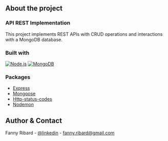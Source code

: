 ## About the project
### API REST Implementation
This project implements REST APIs with CRUD operations and interactions with a MongoDB database.


### Built with
[![Node.js][Nodejs-badge]][Nodejs-url] [![MongoDB][Mongodb-badge]][Mongodb-url]


### Packages
* [Express](https://www.npmjs.com/package/express)
* [Mongoose](https://www.npmjs.com/package/mongoose)
* [Http-status-codes](https://www.npmjs.com/package/http-status-codes)
* [Nodemon](https://www.npmjs.com/package/nodemon)


## Author & Contact
Fanny Ribard - [@linkedin](https://www.linkedin.com/in/fanny-ribard/) - fanny.ribard@gmail.com

<!-- MARKDOWN LINKS & IMAGES -->
[Nodejs-badge]: https://img.shields.io/badge/node.js-5FA04E?style=for-the-badge&logo=nodedotjs&logoColor=white
[Nodejs-url]: https://nodejs.org/fr
[Mongodb-badge]: https://img.shields.io/badge/MongoDB-5FA04E?style=for-the-badge&logo=mongodb&logoColor=white
[Mongodb-url]: https://www.mongodb.com/
